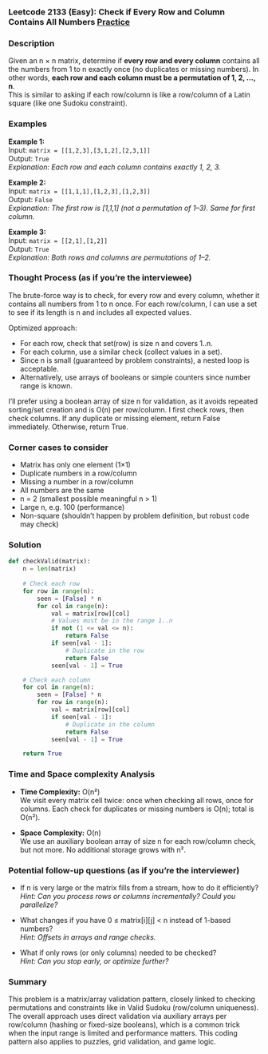 ### Leetcode 2133 (Easy): Check if Every Row and Column Contains All Numbers [Practice](https://leetcode.com/problems/check-if-every-row-and-column-contains-all-numbers)

### Description  
Given an n × n matrix, determine if **every row and every column** contains all the numbers from 1 to n exactly once (no duplicates or missing numbers). In other words, **each row and each column must be a permutation of 1, 2, ..., n**.  
This is similar to asking if each row/column is like a row/column of a Latin square (like one Sudoku constraint).

### Examples  

**Example 1:**  
Input: `matrix = [[1,2,3],[3,1,2],[2,3,1]]`  
Output: `True`  
*Explanation: Each row and each column contains exactly 1, 2, 3.*

**Example 2:**  
Input: `matrix = [[1,1,1],[1,2,3],[1,2,3]]`  
Output: `False`  
*Explanation: The first row is [1,1,1] (not a permutation of 1–3). Same for first column.*

**Example 3:**  
Input: `matrix = [[2,1],[1,2]]`  
Output: `True`  
*Explanation: Both rows and columns are permutations of 1–2.*

### Thought Process (as if you’re the interviewee)  
The brute-force way is to check, for every row and every column, whether it contains all numbers from 1 to n once. For each row/column, I can use a set to see if its length is n and includes all expected values.

Optimized approach:
- For each row, check that set(row) is size n and covers 1..n.
- For each column, use a similar check (collect values in a set).
- Since n is small (guaranteed by problem constraints), a nested loop is acceptable.
- Alternatively, use arrays of booleans or simple counters since number range is known.

I’ll prefer using a boolean array of size n for validation, as it avoids repeated sorting/set creation and is O(n) per row/column. I first check rows, then check columns. If any duplicate or missing element, return False immediately. Otherwise, return True.

### Corner cases to consider  
- Matrix has only one element (1×1)
- Duplicate numbers in a row/column
- Missing a number in a row/column
- All numbers are the same
- n = 2 (smallest possible meaningful n > 1)
- Large n, e.g. 100 (performance)
- Non-square (shouldn’t happen by problem definition, but robust code may check)


### Solution

```python
def checkValid(matrix):
    n = len(matrix)
    
    # Check each row
    for row in range(n):
        seen = [False] * n
        for col in range(n):
            val = matrix[row][col]
            # Values must be in the range 1..n
            if not (1 <= val <= n):
                return False
            if seen[val - 1]:
                # Duplicate in the row
                return False
            seen[val - 1] = True

    # Check each column
    for col in range(n):
        seen = [False] * n
        for row in range(n):
            val = matrix[row][col]
            if seen[val - 1]:
                # Duplicate in the column
                return False
            seen[val - 1] = True

    return True
```

### Time and Space complexity Analysis  

- **Time Complexity:** O(n²)  
  We visit every matrix cell twice: once when checking all rows, once for columns. Each check for duplicates or missing numbers is O(n); total is O(n²).

- **Space Complexity:** O(n)  
  We use an auxiliary boolean array of size n for each row/column check, but not more. No additional storage grows with n².

### Potential follow-up questions (as if you’re the interviewer)  

- If n is very large or the matrix fills from a stream, how to do it efficiently?  
  *Hint: Can you process rows or columns incrementally? Could you parallelize?*

- What changes if you have 0 ≤ matrix[i][j] < n instead of 1-based numbers?  
  *Hint: Offsets in arrays and range checks.*

- What if only rows (or only columns) needed to be checked?  
  *Hint: Can you stop early, or optimize further?*

### Summary
This problem is a matrix/array validation pattern, closely linked to checking permutations and constraints like in Valid Sudoku (row/column uniqueness). The overall approach uses direct validation via auxiliary arrays per row/column (hashing or fixed-size booleans), which is a common trick when the input range is limited and performance matters. This coding pattern also applies to puzzles, grid validation, and game logic.